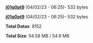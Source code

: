 [**j01q0pt9**](/data/j01q0pt9.txt) (04/02/23 - 06:25)- 532 bytes

[**j01q0pt9**](/data/j01q0pt9.txt) (04/02/23 - 06:25)- 532 bytes

**Total Datas**: 8152

**Total Size**: 54.58 MB / 54.6 MB